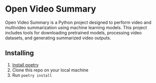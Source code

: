 # Open Video Summary

Open Video Summary is a Python project designed to perform video and multivideo summarization using machine learning models. This project includes tools for downloading pretrained models, processing video datasets, and generating summarized video outputs.

## Installing

1. [Install poetry](https://python-poetry.org/docs/#installation)
2. Clone this repo on your local machine
3. Run `poetry install`
